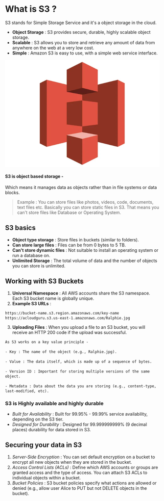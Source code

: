 # What is S3 ? 
S3 stands for Simple Storage Service and it's a object storage in the cloud.

- **Object Storage** : S3 provides secure, durable, highly scalable object storage.
- **Scalable** : S3 allows you to store and retrieve any amount of data from anywhere on the web at a very low cost.
- **Simple** : Amazon S3 is easy to use, with a simple web service interface. 

![Alt text](s3-logo.png)

#### S3 is object based storage - 
Which means it manages data as objects rather than in file systems or data blocks.
> Example : You can store files like photos, videos, code, documents, text files etc.
Basically you can store static files in S3. That means you can't store files like Database or Operating System.

## S3 basics
- **Object type storage** : Store files in buckets (similar to folders).
- **Can store large files** : Files can be from 0 bytes to 5 TB.
- **Can't store dynamic files** : Not suitable to install an operating system or run a database on.
- **Unlimited Storage** : The total volume of data and the number of objects you can store is unlimited.

## Working with S3 Buckets
1. **Universal Namespace** : All AWS accounts share the S3 namespace. Each S3 bucket name is globally unique.
2. **Example S3 URLs** : 
```
https://bucket-name.s3.region.amazonaws.com/key-name
https://acloudguru.s3.us-east-1.amazonaws.com/Ralphie.jpg
```    
3. **Uploading Files** : When you upload a file to an S3 bucket, you will receive an HTTP 200 code if the upload was successful.
```
As S3 works on a key value principle - 

- Key : The name of the object (e.g., Ralphie.jpg).

- Value : The data itself, which is made up of a sequence of bytes.

- Version ID : Important for storing multiple versions of the same object.

- Metadata : Data about the data you are storing (e.g., content-type, last-modified, etc).
```
### S3 is Highly available and highly durable 
- *Built for Availability* : Built for 99.95% - 99.99% service availability, depending on the S3 tier.
- *Designed for Durability* : Designed for 99.999999999% (9 decimal places) durability for data stored in S3.

## Securing your data in S3
1. *Server-Side Encryption* : You can set default encryption on a bucket to encrypt all new objects when they are stored in the bucket.
2. *Access Control Lists (ACLs)* : Define which AWS accounts or groups are granted access and the type of access. You can attach S3 ACLs to individual objects within a bucket.
3. *Bucket Policies* : S3 bucket policies specify what actions are allowed or denied (e.g., allow user Alice to PUT but not DELETE objects in the bucket).